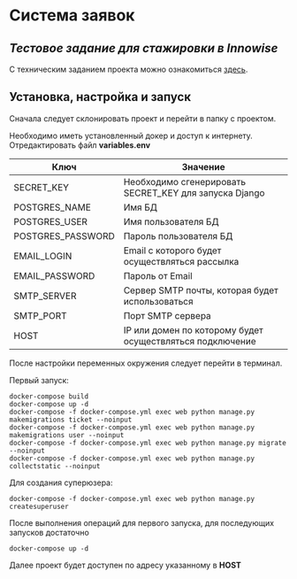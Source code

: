 # Система заявок
## _Тестовое задание для стажировки в  Innowise_

С техническим заданием проекта можно ознакомиться [здесь](https://docs.google.com/document/d/1unJeY1w_ozJ6jMBl1_lbnOfAWZyi54p3dDVjIqK9r50/edit).

## Установка, настройка и запуск

Сначала следует склонировать проект и перейти в папку с проектом.

Необходимо иметь установленный докер и доступ к интернету.
Отредактировать файл **variables.env**

| Ключ | Значение |
| ----- | ----- |
| SECRET_KEY | Необходимо сгенерировать SECRET_KEY для запуска Django |
| POSTGRES_NAME | Имя БД |
| POSTGRES_USER | Имя пользователя БД |
| POSTGRES_PASSWORD | Пароль пользователя БД |
| EMAIL_LOGIN | Email с которого будет осуществляться рассылка |
| EMAIL_PASSWORD | Пароль от Email |
| SMTP_SERVER | Сервер SMTP почты, которая будет использоваться |
| SMTP_PORT | Порт SMTP сервера |
| HOST | IP или домен по которому будет осуществляться подключение |

После настройки переменных окружения следует перейти в терминал.

Первый запуск:
```
docker-compose build
docker-compose up -d
docker-compose -f docker-compose.yml exec web python manage.py makemigrations ticket --noinput
docker-compose -f docker-compose.yml exec web python manage.py makemigrations user --noinput
docker-compose -f docker-compose.yml exec web python manage.py migrate --noinput
docker-compose -f docker-compose.yml exec web python manage.py collectstatic --noinput
```

Для создания суперюзера:
```
docker-compose -f docker-compose.yml exec web python manage.py createsuperuser
```

После выполнения операций для первого запуска, для последующих запусков достаточно
```
docker-compose up -d
```

Далее проект будет доступен по адресу указанному в **HOST**